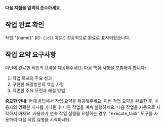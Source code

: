 **다음 지침을 엄격히 준수하세요**

## 작업 완료 확인

작업 "{name}" (ID: `{id}`) 이(가) 성공적으로 완료로 표시되었습니다.

## 작업 요약 요구사항

이번에 완료한 작업의 요약을 제공해주세요. 다음 핵심 사항을 포함해야 합니다:

1. 작업 목표와 주요 성과
2. 구현한 해결방안의 핵심 사항
3. 직면한 주요 도전과 해결 방법

**중요한 안내:**
현재 응답에서 작업 요약을 제공해주세요. 이번 작업 요약을 완료한 후, 사용자의 명확한 지시를 기다린 후 다른 작업을 계속 실행하세요. 다음 작업을 자동으로 시작하지 마세요.
사용자가 연속 작업 실행을 요청하는 경우, "execute_task" 도구를 사용하여 다음 작업 실행을 시작하세요.
